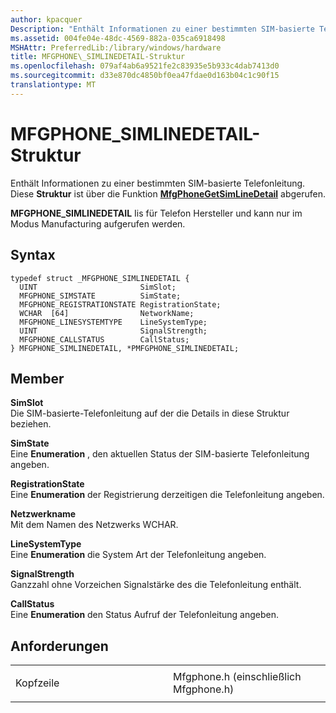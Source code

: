 ```yaml
---
author: kpacquer
Description: "Enthält Informationen zu einer bestimmten SIM-basierte Telefonleitung."
ms.assetid: 004fe04e-48dc-4569-882a-035ca6918498
MSHAttr: PreferredLib:/library/windows/hardware
title: MFGPHONE\_SIMLINEDETAIL-Struktur
ms.openlocfilehash: 079af4ab6a9521fe2c83935e5b933c4dab7413d0
ms.sourcegitcommit: d33e870dc4850bf0ea47fdae0d163b04c1c90f15
translationtype: MT
---
```

# <a name="mfgphonesimlinedetail-structure"></a>MFGPHONE\_SIMLINEDETAIL-Struktur


Enthält Informationen zu einer bestimmten SIM-basierte Telefonleitung. Diese **Struktur** ist über die Funktion [**MfgPhoneGetSimLineDetail**](mfgphonegetsimlinedetail.md) abgerufen.

**MFGPHONE\_SIMLINEDETAIL** Iis für Telefon Hersteller und kann nur im Modus Manufacturing aufgerufen werden.

<a name="syntax"></a>Syntax
------

```ManagedCPlusPlus
typedef struct _MFGPHONE_SIMLINEDETAIL {
  UINT                       SimSlot;
  MFGPHONE_SIMSTATE          SimState;
  MFGPHONE_REGISTRATIONSTATE RegistrationState;
  WCHAR  [64]                NetworkName;
  MFGPHONE_LINESYSTEMTYPE    LineSystemType;
  UINT                       SignalStrength;
  MFGPHONE_CALLSTATUS        CallStatus;
} MFGPHONE_SIMLINEDETAIL, *PMFGPHONE_SIMLINEDETAIL;
```

<a name="members"></a>Member
-------

**SimSlot**  
Die SIM-basierte-Telefonleitung auf der die Details in diese Struktur beziehen.

**SimState**  
Eine **Enumeration** , den aktuellen Status der SIM-basierte Telefonleitung angeben.

**RegistrationState**  
Eine **Enumeration** der Registrierung derzeitigen die Telefonleitung angeben.

**Netzwerkname**  
Mit dem Namen des Netzwerks WCHAR.

**LineSystemType**  
Eine **Enumeration** die System Art der Telefonleitung angeben.

**SignalStrength**  
Ganzzahl ohne Vorzeichen Signalstärke des die Telefonleitung enthält.

**CallStatus**  
Eine **Enumeration** den Status Aufruf der Telefonleitung angeben.

<a name="requirements"></a>Anforderungen
------------

<table>
<colgroup>
<col width="50%" />
<col width="50%" />
</colgroup>
<tbody>
<tr class="odd">
<td align="left"><p>Kopfzeile</p></td>
<td align="left">Mfgphone.h (einschließlich Mfgphone.h)</td>
</tr>
</tbody>
</table>

 

 






